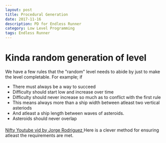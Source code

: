 ```yaml
---
layout: post
title: Procedural Generation
date: 2017-11-16
description: PD for Endless Runner
category: Low Level Programming
tags: Endless Runner
---
```


<h1>Kinda random generation of level</h1>
<p>
  We have a few rules that the "random" level needs to abide by just to make the level completable. For example; if 
  <ul>
    <li>There must always be a way to succeed</li>
    <li>Difficulty should start low and increase over time</li>
    <li>Difficulty should never increase so much as to conflict with the first rule</li>
    <li>This means always more than a ship width between atleast two vertical asteriods</li>
    <li>And atleast a ship length between waves of asteroids.</li>
    <li>Asteroids should never overlap</li>
  </ul>
<p>
  <h4></h4>
<p>
  <a class="one" href="https://www.youtube.com/watch?v=lRfdN4L2SUg&t=1s" target="_blank">Nifty Youtube vid by Jorge Rodriguez
</a>
  Here is a clever method for ensuring atleast the requirements are met.
